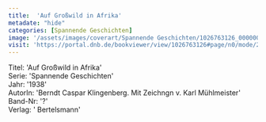 ```yaml
---
title:  'Auf Großwild in Afrika'
metadate: "hide"
categories: [Spannende Geschichten]
image: '/assets/images/coverart/Spannende Geschichten/1026763126_00000010.jpg'
visit: 'https://portal.dnb.de/bookviewer/view/1026763126#page/n0/mode/2up'
---
```

Titel: 'Auf Großwild in Afrika' <br>
Serie: 'Spannende Geschichten' <br>
Jahr: '1938' <br>
AutorIn: 'Berndt Caspar Klingenberg. Mit Zeichngn v. Karl Mühlmeister' <br>
Band-Nr: '?' <br>
Verlag: ' Bertelsmann'